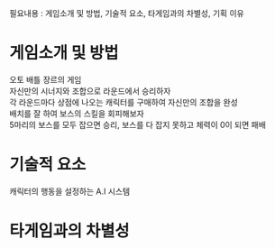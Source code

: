 필요내용 : 게임소개 및 방법, 기술적 요소, 타게임과의 차별성, 기획 이유

# 게임소개 및 방법   
오토 배틀 장르의 게임  
자신만의 시너지와 조합으로 라운드에서 승리하자  
각 라운드마다 상점에 나오는 캐릭터를 구매하여 자신만의 조합을 완성  
배치를 잘 하여 보스의 스킬을 회피해보자  
5마리의 보스를 모두 잡으면 승리, 보스를 다 잡지 못하고 체력이 0이 되면 패배  

# 기술적 요소  
캐릭터의 행동을 설정하는 A.I 시스템  

# 타게임과의 차별성


